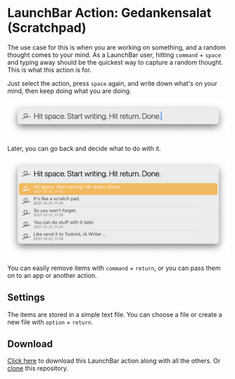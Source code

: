 # LaunchBar Action: Gedankensalat (Scratchpad)

The use case for this is when you are working on something, and a random thought comes to your mind. As a LaunchBar user, hitting `command` + `space` and typing away should be the quickest way to capture a random thought. This is what this action is for.

Just select the action, press `space` again, and write down what's on your mind, then keep doing what you are doing.

<img src="01.png" width="600"/>

Later, you can go back and decide what to do with it.

<img src="02.png" width="600"/>

You can easily remove items with `command` + `return`, or you can pass them on to an app or another action.

## Settings

The items are stored in a simple text file. You can choose a file or create a new file with `option` + `return`.


## Download
[Click here](https://github.com/Ptujec/LaunchBar/archive/refs/heads/master.zip) to download this LaunchBar action along with all the others. Or [clone](https://docs.github.com/en/repositories/creating-and-managing-repositories/cloning-a-repository) this repository.   
